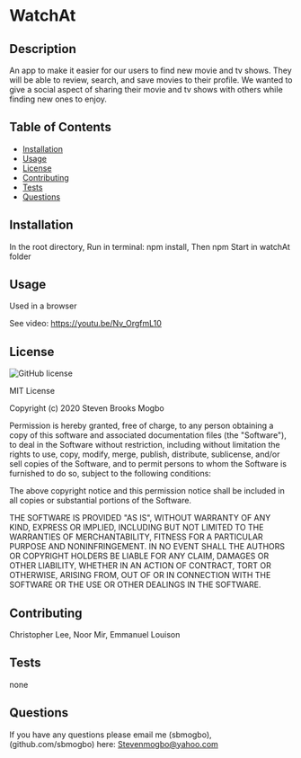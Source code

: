 # WatchAt

  ## Description

  An app to make it easier for our users to find new movie and tv shows. They will be able to review, search, and save movies to their profile. We wanted to give a social aspect of sharing their movie and tv shows with others while finding new ones to enjoy.

  ## Table of Contents

  * [Installation](#installation)
  * [Usage](#usage)
  * [License](#link)
  * [Contributing ](#contributing)
  * [Tests](#tests)
  * [Questions](#questions)
  

  ## Installation <a name="installation"></a>

  In the root directory,  Run in terminal: npm install, Then npm Start in watchAt folder

  ## Usage <a name="usage"></a>

  Used in a browser

  See video: https://youtu.be/Nv_OrgfmL10

  ## License <a name="license"></a>

  ![GitHub license](https://img.shields.io/badge/license-MIT-blue.svg)

  MIT License

  Copyright (c) 2020 Steven Brooks Mogbo
  
  Permission is hereby granted, free of charge, to any person obtaining a copy
  of this software and associated documentation files (the "Software"), to deal
  in the Software without restriction, including without limitation the rights
  to use, copy, modify, merge, publish, distribute, sublicense, and/or sell
  copies of the Software, and to permit persons to whom the Software is
  furnished to do so, subject to the following conditions:
  
  The above copyright notice and this permission notice shall be included in all
  copies or substantial portions of the Software.
  
  THE SOFTWARE IS PROVIDED "AS IS", WITHOUT WARRANTY OF ANY KIND, EXPRESS OR
  IMPLIED, INCLUDING BUT NOT LIMITED TO THE WARRANTIES OF MERCHANTABILITY,
  FITNESS FOR A PARTICULAR PURPOSE AND NONINFRINGEMENT. IN NO EVENT SHALL THE
  AUTHORS OR COPYRIGHT HOLDERS BE LIABLE FOR ANY CLAIM, DAMAGES OR OTHER
  LIABILITY, WHETHER IN AN ACTION OF CONTRACT, TORT OR OTHERWISE, ARISING FROM,
  OUT OF OR IN CONNECTION WITH THE SOFTWARE OR THE USE OR OTHER DEALINGS IN THE
  SOFTWARE.

  ## Contributing <a name="contributing"></a>

  Christopher Lee, Noor Mir, Emmanuel Louison

  ## Tests <a name="test"></a>

  none

  ## Questions <a name="questions"></a>

  If you have any questions please email me (sbmogbo),(github.com/sbmogbo) here: Stevenmogbo@yahoo.com

